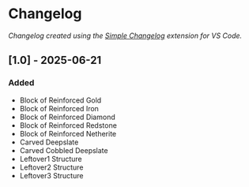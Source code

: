 # Changelog

*Changelog created using the [Simple Changelog](https://marketplace.visualstudio.com/items?itemName=tobiaswaelde.vscode-simple-changelog) extension for VS Code.*

## [1.0] - 2025-06-21
### Added
- Block of Reinforced Gold
- Block of Reinforced Iron
- Block of Reinforced Diamond
- Block of Reinforced Redstone
- Block of Reinforced Netherite
- Carved Deepslate
- Carved Cobbled Deepslate
- Leftover1 Structure
- Leftover2 Structure
- Leftover3 Structure